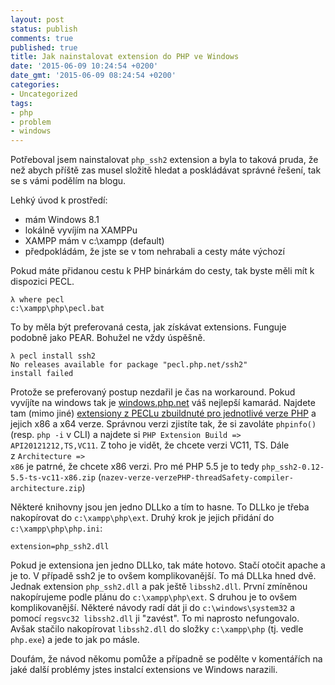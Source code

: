 ```yaml
---
layout: post
status: publish
comments: true
published: true
title: Jak nainstalovat extension do PHP ve Windows
date: '2015-06-09 10:24:54 +0200'
date_gmt: '2015-06-09 08:24:54 +0200'
categories:
- Uncategorized
tags:
- php
- problem
- windows
---
```


Potřeboval jsem nainstalovat <code>php_ssh2</code> extension a byla to taková pruda, že než abych příště zas musel složitě hledat a poskládávat správné řešení, tak se s vámi podělím na blogu.

Lehký úvod k prostředí:

<ul>
<li>mám Windows 8.1</li>
<li>lokálně vyvíjím na XAMPPu</li>
<li>XAMPP mám v c:\xampp (default)</li>
<li>předpokládám, že jste se v tom nehrabali a cesty máte výchozí</li>
</ul>

Pokud máte přidanou cestu k PHP binárkám do cesty, tak byste měli mít k dispozici PECL.

```
λ where pecl
c:\xampp\php\pecl.bat
```

To by měla být preferovaná cesta, jak získávat extensions. Funguje podobně jako PEAR. Bohužel ne vždy úspěšně.

```
λ pecl install ssh2
No releases available for package "pecl.php.net/ssh2"
install failed
```

Protože se preferovaný postup nezdařil je čas na workaround. Pokud vyvíjíte na windows tak je <a href="http://windows.php.net">windows.php.net</a> váš nejlepší kamarád. Najdete tam (mimo jiné) <a href="http://windows.php.net/downloads/pecl/releases/">extensiony z PECLu zbuildnuté pro jednotlivé verze PHP</a> a jejich x86 a x64 verze. Správnou verzi zjistíte tak, že si zavoláte <code>phpinfo()</code> (resp. <code>php -i</code> v CLI) a najdete si `PHP Extension Build => API20121212,TS,VC11`. Z toho je vidět, že chcete verzi VC11, TS. Dále z <code>Architecture =&gt; x86</code> je patrné, že chcete x86 verzi. Pro mé PHP 5.5 je to tedy <code>php_ssh2-0.12-5.5-ts-vc11-x86.zip</code> (<code>nazev-verze-verzePHP-threadSafety-compiler-architecture.zip</code>)

Některé knihovny jsou jen jedno DLLko a tím to hasne. To DLLko je třeba nakopírovat do <code>c:\xampp\php\ext</code>. Druhý krok je jejich přidání do <code>c:\xampp\php\php.ini</code>:

```
extension=php_ssh2.dll
```

Pokud je extensiona jen jedno DLLko, tak máte hotovo. Stačí otočit apache a je to. V případě ssh2 je to ovšem komplikovanější. To má DLLka hned dvě. Jednak extension <code>php_ssh2.dll</code> a pak ještě <code>libssh2.dll</code>. První zmíněnou nakopírujeme podle plánu do <code>c:\xampp\php\ext</code>. S druhou je to ovšem komplikovanější. Některé návody radí dát ji do <code>c:\windows\system32</code> a pomocí <code>regsvc32 libssh2.dll</code> ji "zavést". To mi naprosto nefungovalo. Avšak stačilo nakopírovat <code>libssh2.dll</code> do složky <code>c:\xampp\php</code> (tj. vedle <code>php.exe</code>) a jede to jak po másle.

Doufám, že návod někomu pomůže a případně se podělte v komentářích na jaké další problémy jstes instalcí extensions ve Windows narazili.

